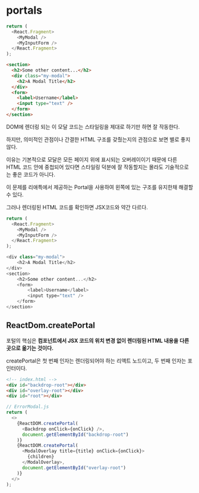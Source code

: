 # portals

```javascript
return (
  <React.Fragment>
    <MyModal />
    <MyInputForm />
  </React.Fragment>
);
```

```html
<section>
  <h2>Some other content...</h2>
  <div class="my-modal">
    <h2>A Modal Title</h2>
  </div>
  <form>
    <label>Username</label>
    <input type="text" />
  </form>
</section>
```

DOM에 렌더링 되는 이 모달 코드는 스타일링을 제대로 하기만 하면 잘 작동한다.

하지만, 의미적인 관점이나 간결한 HTML 구조를 갖췄는지의 관점으로 보면 별로 좋지 않다.

이유는 기본적으로 모달은 모든 페이지 위에 표시되는 오버레이이기 때문에 다른 HTML 코드 안에 중첩되어 있다면 스타일링 덕분에 잘 작동할지는 몰라도 기술적으로는 좋은 코드가 아니다.

이 문제를 리애특에서 제공하는 Portal을 사용하여 왼쪽에 있는 구조를 유지한채 해결할 수 있다.

그러나 렌더링된 HTML 코드를 확인하면 JSX코드와 약간 다르다.

```javascript
return (
  <React.Fragment>
    <MyModal />
    <MyInputForm />
  </React.Fragment>
);
```

```javascript
<div class="my-modal">
    <h2>A Modal Title</h2>
</div>
<section>
    <h2>Some other content...</h2>
    <form>
        <label>Username</label>
        <input type="text" />
    </form>
</section>
```

## ReactDom.createPortal

포털의 핵심은 **컴포넌트에서 JSX 코드의 위치 변경 없이 렌더링된 HTML 내용을 다른 곳으로 옮기는 것이다.**

createPortal은 첫 번째 인자는 렌더링되어야 하는 리액트 노드이고, 두 번째 인자는 포인터이다.

```html
<!-- index.html -->
<div id="backdrop-root"></div>
<div id="overlay-root"></div>
<div id="root"></div>
```

```javascript
// ErrorModal.js
return (
  <>
    {ReactDOM.createPortal(
      <Backdrop onClick={onClick} />,
      document.getElementById("backdrop-root")
    )}
    {ReactDOM.createPortal(
      <ModalOverlay title={title} onClick={onClick}>
        {children}
      </ModalOverlay>,
      document.getElementById("overlay-root")
    )}
  </>
);
```
